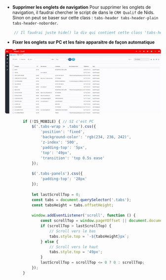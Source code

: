 - **Supprimer les onglets de navigation**
Pour supprimer les onglets de navigation, il faudrai chercher le script de dans le `CRM Qualif` de Nids.
Sinon on peut se baser sur cette class : `tabs-header tabs-header-plain tabs-header-noborder`.

```javaScript
    // Il faudrai juste hide() la div qui contient cette class 'tabs-header tabs-header-plain tabs-header-noborder'
```

- **Fixer les onglets sur PC et les faire apparaitre de façon automatique**

<img src="../images/Image10.gif" alt="Hearder Top" style="border-radius: 0.3rem;"/> 

```javaScript
        if (!IS_MOBILE) { // SI c'est PC
            $('.tabs-wrap > .tabs').css({
                'position': 'fixed',
                'background-color': 'rgb(234, 236, 242)',
                'z-index': '500',
                'padding-top': '5px',
                'top': '49px',
                'transition': 'top 0.5s ease'
            });

            $('.tabs-panels').css({
                'padding-top': '28px'
            });

            let lastScrollTop = 0;
            const tabs = document.querySelector('.tabs');
            const tabsHeight = tabs.offsetHeight;

            window.addEventListener('scroll', function () {
                const scrollTop = window.pageYOffset || document.documentElement.scrollTop;
                if (scrollTop > lastScrollTop) {
                    // Scroll vers le bas
                    tabs.style.top = `-${tabsHeight}px`;
                } else {
                    // Scroll vers le haut
                    tabs.style.top = '49px';
                }
                lastScrollTop = scrollTop <= 0 ? 0 : scrollTop;
            });
        } 
```